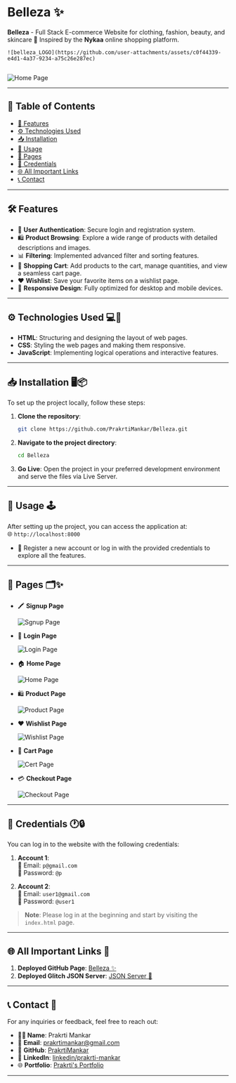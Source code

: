 # **Belleza ✨**
**Belleza** - Full Stack E-commerce Website for clothing, fashion, beauty, and skincare 🌟 Inspired by the **Nykaa** online shopping platform.

```
![belleza_LOGO](https://github.com/user-attachments/assets/c0f44339-e4d1-4a37-9234-a75c26e287ec)
 
```

![Home Page](https://github.com/user-attachments/assets/d8fe0542-c9f2-4f1f-805f-2f18815e0a11)

---

## **📜 Table of Contents**

- [🌟 Features](#features)
- [⚙️ Technologies Used](#technologies-used)
- [📥 Installation](#installation)
- [🚀 Usage](#usage)
- [📄 Pages](#pages)
- [🔑 Credentials](#credentials)
- [🌐 All Important Links](#all-important-links)
- [📞 Contact](#contact)

---

## **🛠️ Features** 
- 🔐 **User Authentication**: Secure login and registration system.
- 🛍️ **Product Browsing**: Explore a wide range of products with detailed descriptions and images.
- 📊 **Filtering**: Implemented advanced filter and sorting features.
- 🛒 **Shopping Cart**: Add products to the cart, manage quantities, and view a seamless cart page.
- ❤️ **Wishlist**: Save your favorite items on a wishlist page.
- 📱 **Responsive Design**: Fully optimized for desktop and mobile devices.

---

## **⚙️ Technologies Used** 💻🔧
- **HTML**: Structuring and designing the layout of web pages.
- **CSS**: Styling the web pages and making them responsive.
- **JavaScript**: Implementing logical operations and interactive features.

---

## **📥 Installation** 🖥️📦

To set up the project locally, follow these steps:

1. **Clone the repository**:
   ```bash
   git clone https://github.com/PrakrtiMankar/Belleza.git
   ```

2. **Navigate to the project directory**:
   ```bash
   cd Belleza
   ```

3. **Go Live**: Open the project in your preferred development environment and serve the files via Live Server.

---

## **🚀 Usage** 🕹️

After setting up the project, you can access the application at:  
🌐 `http://localhost:8000`

- 🔑 Register a new account or log in with the provided credentials to explore all the features.

---

## **📄 Pages** 🗂✨


- 🖍️ **Signup Page**

     ![Sgnup Page](https://github.com/user-attachments/assets/12b4c73c-5ffc-4c60-b338-21491bec77de)


- 🔐 **Login Page**
  
     ![Login Page](https://github.com/user-attachments/assets/67fdd4d4-9b17-4d2a-8553-6617b0d0603a)

- 🏠 **Home Page**
  
     ![Home Page](https://github.com/user-attachments/assets/970cadc0-c11a-4060-944e-5bafc8e1b76f)
  
  
- 🛍️ **Product Page**
  
     ![Product Page](https://github.com/user-attachments/assets/9a9ca6c8-cb02-4179-912b-cf9166638d5b)

  
- ❤️ **Wishlist Page**
  
     ![Wishlist Page](https://github.com/user-attachments/assets/afcf8123-2e6a-4d5d-a21a-c9066b5fe22c)

  
- 🛒 **Cart Page**
  
     ![Cert Page](https://github.com/user-attachments/assets/d30d6c23-3cbd-4348-9838-b025aeca3a5b)

  
- 💳 **Checkout Page**
  
     ![Checkout Page](https://github.com/user-attachments/assets/8b3531b5-ef0d-44fb-a784-d28107b06166)

---

## **🔑 Credentials** 🕐🔒

You can log in to the website with the following credentials:

1. **Account 1**:  
   📧 Email: `p@gmail.com`  
   🔑 Password: `@p`

2. **Account 2**:  
   📧 Email: `user1@gmail.com`  
   🔑 Password: `@user1`

> **Note**: Please log in at the beginning and start by visiting the `index.html` page.

---

## **🌐 All Important Links** 🔗

1. **Deployed GitHub Page**: [Belleza ✨](https://prakrtimankar.github.io/Belleza/)  
2. **Deployed Glitch JSON Server**: [JSON Server 🚀](https://unmarred-blue-delivery.glitch.me)

---

## **📞 Contact** 📨

For any inquiries or feedback, feel free to reach out:  

- **👩‍💻 Name**: Prakrti Mankar  
- 📧 **Email**: [prakrtimankar@gmail.com](mailto:prakrtimankar@example.com)  
- 🐙 **GitHub**: [PrakrtiMankar](https://github.com/PrakrtiMankar)  
- 💼 **LinkedIn**: [linkedin/prakrti-mankar](https://www.linkedin.com/in/prakrti-mankar/)  
- 🌐 **Portfolio**: [Prakrti's Portfolio](https://prakrti-mankar-portfolio.netlify.app/)

---
